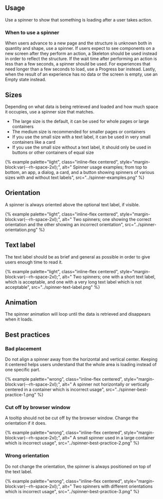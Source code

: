 ## Usage 
Use a spinner to show that something is loading after a user takes action.
### When to use a spinner 
When users advance to a new page and the structure is unknown both in quantity and shape, use a spinner. If users expect to see components on a new screen after they perform an action, a Skeleton should be used instead in order to reflect the structure. If the wait time after performing an action is less than a few seconds, a spinner should be used. For experiences that need longer than a few seconds to load, use a Progress bar instead. Lastly, when the result of an experience has no data or the screen is empty, use an Empty state instead.
## Sizes 
Depending on what data is being retrieved and loaded and how much space it occupies, use a spinner size that matches.
- The large size is the default, it can be used for whole pages or large containers
- The medium size is recommended for smaller pages or containers
- If you use the small size with a text label, it can be used in very small containers like a card
- If you use the small size without a text label, it should only be used in buttons or other containers of equal size

{% example palette="light",
          class="inline-flex centered",
          style="margin-block:var(--rh-space-2xl);",
          alt=" Spinner usage examples; from top to bottom, an app, a dialog, a card, and a button showing spinners of various sizes with and without text labels",
          src="../spinner-examples.png" %}


## Orientation 
A spinner is always oriented above the optional text label, if visible.

{% example palette="light",
          class="inline-flex centered",
          style="margin-block:var(--rh-space-2xl);",
          alt=" Two spinners; one showing the correct orientation and the other showing an incorrect orientation",
          src="../spinner-orientation.png" %}


## Text label 
The text label should be as brief and general as possible in order to give users enough time to read it.

{% example palette="light",
          class="inline-flex centered",
          style="margin-block:var(--rh-space-2xl);",
          alt=" Two spinners; one with a short text label, which is acceptable, and one with a very long text label which is not acceptable",
          src="../spinner-text-label.png" %}

## Animation 
The spinner animation will loop until the data is retrieved and disappears when it loads.
## Best practices 
### Bad placement 
Do not align a spinner away from the horizontal and vertical center. Keeping it centered helps users understand that the whole area is loading instead of one specific part.

{% example palette="wrong",
          class="inline-flex centered",
          style="margin-block:var(--rh-space-2xl);",
          alt=" A spinner not horizontally or vertically centered in a container which is incorrect usage",
          src="../spinner-best-practice-1.png" %}

### Cut off by browser window 
A tooltip should not be cut off by the browser window. Change the orientation if it does.

{% example palette="wrong",
          class="inline-flex centered",
          style="margin-block:var(--rh-space-2xl);",
          alt=" A small spinner used in a large container which is incorrect usage",
          src="../spinner-best-practice-2.png" %}


### Wrong orientation 
Do not change the orientation, the spinner is always positioned on top of the text label.

{% example palette="wrong",
          class="inline-flex centered",
          style="margin-block:var(--rh-space-2xl);",
          alt=" Two spinners with different orientations which is incorrect usage",
          src="../spinner-best-practice-3.png" %}

